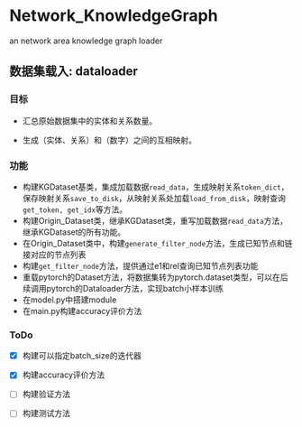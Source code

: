 # Network_KnowledgeGraph
an network area knowledge graph loader

## 数据集载入: dataloader

### 目标

- 汇总原始数据集中的实体和关系数量。

- 生成（实体、关系）和（数字）之间的互相映射。

### 功能

- 构建KGDataset基类，集成加载数据`read_data`，生成映射关系`token_dict`，保存映射关系`save_to_disk`，从映射关系处加载`load_from_disk`，映射查询`get_token, get_idx`等方法。
- 构建Origin_Dataset类，继承KGDataset类，重写加载数据`read_data`方法，继承KGDataset的所有功能。
- 在Origin_Dataset类中，构建`generate_filter_node`方法，生成已知节点和链接对应的节点列表
- 构建`get_filter_node`方法，提供通过e1和rel查询已知节点列表功能
- 重载pytorch的Dataset方法，将数据集转为pytorch.dataset类型，可以在后续调用pytorch的Dataloader方法，实现batch小样本训练
- 在model.py中搭建module
- 在main.py构建accuracy评价方法

### ToDo

- [x] 构建可以指定batch_size的迭代器
- [x] 构建accuracy评价方法
- [ ] 构建验证方法
- [ ] 构建测试方法

